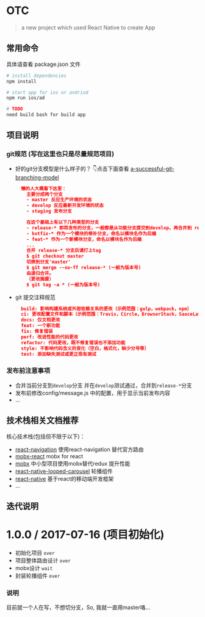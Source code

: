 # OTC

> a new project which used React Native to create App

## 常用命令

具体请查看 package.json 文件

``` bash
# install dependencies
npm install

# start app for ios or andriod
npm run ios/ad

# TODO
need build bash for build app
```

## 项目说明

### git规范 (写在这里也只是尽量规范项目)
- 好的git分支模型是什么样子的？ 👇点击下面查看
  [a-successful-git-branching-model](http://nvie.com/posts/a-successful-git-branching-model/) 
  ```json
    懒的人大概看下这里：
      主要分成两个分支
      - master 反应生产环境的状态
      - develop 反应最新开发环境的状态
      - staging 发布分支

      在这个基础上有以下几种类型的分支
      - release-* 即将发布的分支，一般都是从功能分支提交到develop，再合并到 release-* 分支。发布前尽量少做修改
      - hotfix-* 作为一个模块的修补分支，命名以模块名作为后缀
      - feat-* 作为一个新模块分支，命名以模块名作为后缀
      ...
      合并 release-* 分支后请打上tag
      $ git checkout master
      切换到分支'master' 
      $ git merge --no-ff release-* (一般为版本号)
      由递归合并。
      （更改摘要）
      $ git tag -a * (一般为版本号)
  ```
- git 提交注释规范
  ```json
    build: 影响构建系统或外部依赖关系的更改（示例范围：gulp，webpack，npm）
    ci: 更改配置文件和脚本（示例范围：Travis，Circle，BrowserStack，SauceLabs
    docs: 仅文档更改
    feat: 一个新功能
    fix: 修复错误
    perf: 改进性能的代码更改
    refactor: 代码更改，既不修复错误也不添加功能
    style: 不影响代码含义的变化（空白，格式化，缺少分号等）
    test: 添加缺失测试或更正现有测试
  ```

### 发布前注意事项

* 合并当前分支到`develop`分支 并在`develop`测试通过，合并到`release-*`分支
* 发布前修改config/message.js 中的配置，用于显示当前发布内容
* ...

## 技术栈相关文档推荐

核心技术栈(包括但不限于以下)：
- [react-navigation](https://github.com/react-community/react-navigation) 使用react-navigation 替代官方路由
- [mobx-react](https://github.com/mobxjs/mobx-react) mobx for react
- [mobx](https://github.com/mobxjs/mobx) 中小型项目使用mobx替代redux 提升性能
- [react-native-looped-carousel](https://github.com/appintheair/react-native-looped-carousel) 轮播组件
- [react-native](https://github.com/facebook/react-native) 基于react的移动端开发框架
- ...

## 迭代说明

1.0.0 / 2017-07-16 (项目初始化)
===================

* 初始化项目 `over`
* 项目整体路由设计 `over`
* mobx设计 `wait`
* 封装轮播组件 `over`


### 说明
目前就一个人在写，不想切分支，So, 我就一直用master咯...